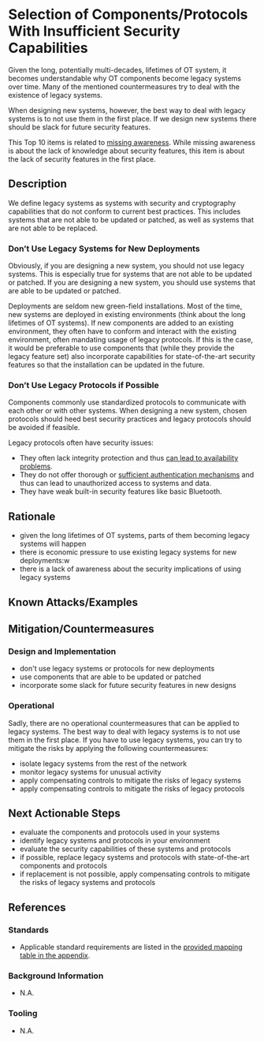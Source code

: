 # Selection of Components/Protocols With Insufficient Security Capabilities

Given the long, potentially multi-decades, lifetimes of OT system, it becomes understandable why OT components become legacy systems over time. Many of the mentioned countermeasures try to deal with the existence of legacy systems.

When designing new systems, however, the best way to deal with legacy systems is to not use them in the first place. If we design new systems there should be slack for future security features.

This Top 10 items is related to [missing awareness](./missing-awareness.md). While missing awareness is about the lack of knowledge about security features, this item is about the lack of security features in the first place.

## Description

We define legacy systems as systems with security and cryptography capabilities that do not conform to current best practices. This includes systems that are not able to be updated or patched, as well as systems that are not able to be replaced.

### Don’t Use Legacy Systems for New Deployments

Obviously, if you are designing a new system, you should not use legacy systems. This is especially true for systems that are not able to be updated or patched. If you are designing a new system, you should use systems that are able to be updated or patched.

Deployments are seldom new green-field installations. Most of the time, new systems are deployed in existing environments (think about the long lifetimes of OT systems). If new components are added to an existing environment, they often have to conform and interact with the existing environment, often mandating usage of legacy protocols. If this is the case, it would be preferable to use components that (while they provide the legacy feature set) also incorporate capabilities for state-of-the-art security features so that the installation can be updated in the future.

### Don’t Use Legacy Protocols if Possible

Components commonly use standardized protocols to communicate with each other or with other systems. When designing a new system, chosen protocols should heed best security practices and legacy protocols should be avoided if feasible.

Legacy protocols often have security issues:

- They often lack integrity protection and thus [can lead to availability problems](./loss-of-availability.md).
- They do not offer thorough or [sufficient authentication mechanisms](./insufficient-access-control.md) and thus can lead to unauthorized access to systems and data.
- They have weak built-in security features like basic Bluetooth.

## Rationale

- given the long lifetimes of OT systems, parts of them becoming legacy systems will happen
- there is economic pressure to use existing legacy systems for new deployments:w
- there is a lack of awareness about the security implications of using legacy systems

## Known Attacks/Examples

## Mitigation/Countermeasures

### Design and Implementation

- don't use legacy systems or protocols for new deployments
- use components that are able to be updated or patched
- incorporate some slack for future security features in new designs

### Operational

Sadly, there are no operational countermeasures that can be applied to legacy systems. The best way to deal with legacy systems is to not use them in the first place. If you have to use legacy systems, you can try to mitigate the risks by applying the following countermeasures:

- isolate legacy systems from the rest of the network
- monitor legacy systems for unusual activity
- apply compensating controls to mitigate the risks of legacy systems
- apply compensating controls to mitigate the risks of legacy protocols

## Next Actionable Steps

- evaluate the components and protocols used in your systems
- identify legacy systems and protocols in your environment
- evaluate the security capabilities of these systems and protocols
- if possible, replace legacy systems and protocols with state-of-the-art components and protocols
- if replacement is not possible, apply compensating controls to mitigate the risks of legacy systems and protocols

## References

### Standards

- Applicable standard requirements are listed in the [provided mapping table in the appendix](./../appendix/mappingTable.md).

### Background Information

- N.A.

### Tooling

- N.A.

